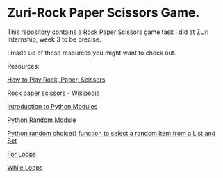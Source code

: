 # Zuri-Rock Paper Scissors Game.

This repository contains a Rock Paper Scissors game task I did at ZUri Internship, week 3 to be precise.

I made ue of these resources you might want to check out.

Resources:

[How to Play Rock, Paper, Scissors](https://www.youtube.com/watch?v=ND4fd6yScBM)

[Rock paper scissors - Wikipedia](https://en.wikipedia.org/wiki/Rock_paper_scissors)

[Introduction to Python Modules](https://www.youtube.com/watch?v=uoVUOTPL9Rw&list=PLxuUHF3OiqfWAITD4gPUHZ1GcYRqmyF7P&index=26)

[Python Random Module](https://www.w3schools.com/python/module_random.asp)

[Python random choice() function to select a random item from a List and Set](https://pynative.com/python-random-choice/)

[For Loops](https://www.youtube.com/watch?v=P9sIg93Boso&list=PLxuUHF3OiqfWAITD4gPUHZ1GcYRqmyF7P&index=18)

[While Loops](https://www.youtube.com/watch?v=J8dkgM8Mck0&list=PLxuUHF3OiqfWAITD4gPUHZ1GcYRqmyF7P&index=19)
